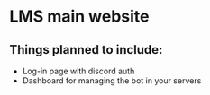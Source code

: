 # LMS main website

## Things planned to include:
- Log-in page with discord auth
- Dashboard for managing the bot in your servers